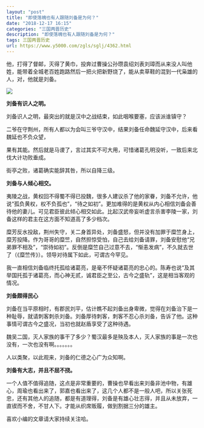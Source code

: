 ```yaml
---
layout: "post"
title: "即使落魄也有人跟随刘备是为何？"
date: "2018-12-17 16:15"
categories: "三国两晋历史"
description: "即使落魄也有人跟随刘备是为何？"
tags: 三国两晋历史
url: https://www.y5000.com/zgls/sglj/4362.html
---
```






他，打得了督邮，灭得了黄巾，投奔过曹操公孙瓒袁绍刘表刘璋而从来没人叫他姓，能带着全城老百姓跑路然后一把火把新野烧了，能从卖草鞋的混到一代枭雄的人，对，他就是刘备。

![](https://img.y5000.com/uploads/allimg/161102/0911545Z9-0.jpg)

**刘备有识人之明。**

刘备识人之明，最突出的就是汉中之战结束，如此咽喉要塞，应该派谁镇守？

二爷在守荆州，所有人都以为会叫三爷守汉中，结果刘备任命魏延守汉中，后来看魏延也不负众望，

果有其能。然后就是马谡了，言过其实不可大用，可惜诸葛孔明没听，一致后来北伐大计功败垂成。

街亭之败，诸葛确实能辞其咎，所以自降三级。

**刘备与人倾心相交。**

夷陵之战，黄权回不得蜀不得已投魏，很多人建议杀了他的家眷，刘备不允许，他说“孤负黄权，权不负孤也”，“待之如初”。更加难得的是黄权从内心相信刘备会善待他的妻儿。可见君臣彼此倾心相交如此。比起汉武帝妄听虚言杀害李陵一家，刘备这样的君主在这方面不知道高了多少档次。

糜芳反水投敌，荆州失守，关二身首异处，刘备盛怒，但并没有加罪于糜竺身上，糜芳投降。作为哥哥的糜竺，自然担惊受怕，自己去给刘备请罪，刘备安慰他“兄弟罪不相及”，“崇待如初”。反倒是糜竺自己过意不去，“惭恚发病”，不久就去世了（《糜竺传》）。领导对待属下如此，可谓古今罕见。

我一直相信刘备临终托孤给诸葛亮，是毫不怀疑诸葛亮的忠心的。陈寿也说“及其举国托孤于诸葛亮，而心神无贰，诚君臣之至公，古今之盛轨”，这是相当客观的情况。

**刘备颇得民心**

刘备在当平原相时，有郡民刘平，估计瞧不起刘备出身卑微，觉得在刘备治下是一种耻辱，就请刺客刺杀刘备。刘备厚待刺客，刺客不忍心杀刘备，告诉了他。这种事情可谓古今之盛况，当初也就赵盾享受了这种待遇。

魏吴二国，灭人家族的事干了多少？蜀汉最多是殃及本人，灭人家族的事是一次也没有，一次也没有啊。。。。。。。

人以类聚，以此观来，刘备的仁德之心广为众知啊。

**刘备有大志，并且不屈不挠。**

一个人值不值得追随，这点是非常重要的，曹操也早看出来刘备非池中物，有雄心，周瑜也看出来了，郭嘉也看出来了，这几个人都不是一般人吧，所以关张死忠，还有其他人的追随，都是有道理得，刘备是有雄心壮志得，并且从未放弃，一直锲而不舍，不甘人下。才能从织席贩履，做到割据三分的雄主。

喜欢小编的文章请大家持续关注哈。
